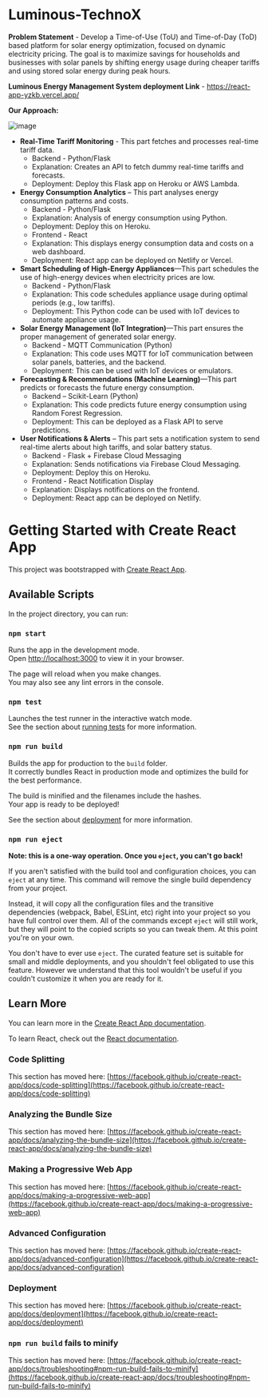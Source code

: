 # Luminous-TechnoX
**Problem Statement** - Develop a Time-of-Use (ToU) and Time-of-Day (ToD) based platform for solar energy optimization, focused on dynamic electricity pricing. The goal is to maximize savings for households and businesses with solar panels by shifting energy usage during cheaper tariffs and using stored solar energy during peak hours.

**Luminous Energy Management System deployment Link** - https://react-app-yzkb.vercel.app/

**Our Approach:**

![image](https://github.com/user-attachments/assets/bf698503-31b1-4844-9048-140fad2866b8)

- **Real-Time Tariff Monitoring** - This part fetches and processes real-time tariff data.
  - Backend - Python/Flask
  - Explanation: Creates an API to fetch dummy real-time tariffs and forecasts.
  - Deployment: Deploy this Flask app on Heroku or AWS Lambda.
- **Energy Consumption Analytics** – This part analyses energy consumption patterns and costs.
  - Backend - Python/Flask
  - Explanation: Analysis of energy consumption using Python.
  - Deployment: Deploy this on Heroku.
  - Frontend - React
  - Explanation: This displays energy consumption data and costs on a web dashboard.
  - Deployment: React app can be deployed on Netlify or Vercel.
- **Smart Scheduling of High-Energy Appliances**—This part schedules the use of high-energy devices when electricity prices are low.
  - Backend - Python/Flask
  - Explanation: This code schedules appliance usage during optimal periods (e.g., low tariffs).
  - Deployment: This Python code can be used with IoT devices to automate appliance usage.
- **Solar Energy Management (IoT Integration)**—This part ensures the proper management of generated solar energy.
  - Backend - MQTT Communication (Python)
  - Explanation: This code uses MQTT for IoT communication between solar panels, batteries, and the backend.
  - Deployment: This can be used with IoT devices or emulators.
- **Forecasting & Recommendations (Machine Learning)**—This part predicts or forecasts the future energy consumption.
  - Backend – Scikit-Learn (Python)
  - Explanation: This code predicts future energy consumption using Random Forest Regression.
  - Deployment: This can be deployed as a Flask API to serve predictions.
- **User Notifications & Alerts** – This part sets a notification system to send real-time alerts about high tariffs, and solar battery status.
  - Backend - Flask + Firebase Cloud Messaging
  - Explanation: Sends notifications via Firebase Cloud Messaging.
  - Deployment: Deploy this on Heroku.
  - Frontend - React Notification Display
  - Explanation: Displays notifications on the frontend.
  - Deployment: React app can be deployed on Netlify.





# Getting Started with Create React App

This project was bootstrapped with [Create React App](https://github.com/facebook/create-react-app).

## Available Scripts

In the project directory, you can run:

### `npm start`

Runs the app in the development mode.\
Open [http://localhost:3000](http://localhost:3000) to view it in your browser.

The page will reload when you make changes.\
You may also see any lint errors in the console.

### `npm test`

Launches the test runner in the interactive watch mode.\
See the section about [running tests](https://facebook.github.io/create-react-app/docs/running-tests) for more information.

### `npm run build`

Builds the app for production to the `build` folder.\
It correctly bundles React in production mode and optimizes the build for the best performance.

The build is minified and the filenames include the hashes.\
Your app is ready to be deployed!

See the section about [deployment](https://facebook.github.io/create-react-app/docs/deployment) for more information.

### `npm run eject`

**Note: this is a one-way operation. Once you `eject`, you can't go back!**

If you aren't satisfied with the build tool and configuration choices, you can `eject` at any time. This command will remove the single build dependency from your project.

Instead, it will copy all the configuration files and the transitive dependencies (webpack, Babel, ESLint, etc) right into your project so you have full control over them. All of the commands except `eject` will still work, but they will point to the copied scripts so you can tweak them. At this point you're on your own.

You don't have to ever use `eject`. The curated feature set is suitable for small and middle deployments, and you shouldn't feel obligated to use this feature. However we understand that this tool wouldn't be useful if you couldn't customize it when you are ready for it.

## Learn More

You can learn more in the [Create React App documentation](https://facebook.github.io/create-react-app/docs/getting-started).

To learn React, check out the [React documentation](https://reactjs.org/).

### Code Splitting

This section has moved here: [https://facebook.github.io/create-react-app/docs/code-splitting](https://facebook.github.io/create-react-app/docs/code-splitting)

### Analyzing the Bundle Size

This section has moved here: [https://facebook.github.io/create-react-app/docs/analyzing-the-bundle-size](https://facebook.github.io/create-react-app/docs/analyzing-the-bundle-size)

### Making a Progressive Web App

This section has moved here: [https://facebook.github.io/create-react-app/docs/making-a-progressive-web-app](https://facebook.github.io/create-react-app/docs/making-a-progressive-web-app)

### Advanced Configuration

This section has moved here: [https://facebook.github.io/create-react-app/docs/advanced-configuration](https://facebook.github.io/create-react-app/docs/advanced-configuration)

### Deployment

This section has moved here: [https://facebook.github.io/create-react-app/docs/deployment](https://facebook.github.io/create-react-app/docs/deployment)

### `npm run build` fails to minify

This section has moved here: [https://facebook.github.io/create-react-app/docs/troubleshooting#npm-run-build-fails-to-minify](https://facebook.github.io/create-react-app/docs/troubleshooting#npm-run-build-fails-to-minify)
